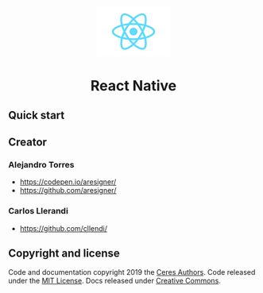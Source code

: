 <br>
<p align="center">
  <img src="favicon.png" alt="React Logo" width="150" height="100">
</p>

<h1 align="center">React Native</h1>

## Quick start

## Creator

### Alejandro Torres

- <https://codepen.io/aresigner/>
- <https://github.com/aresigner/>

### Carlos Llerandi

- <https://github.com/cllendi/>

## Copyright and license

Code and documentation copyright 2019 the [Ceres Authors](https://github.com/aresigner). Code released under the [MIT License](https://github.com/twbs/bootstrap/blob/master/LICENSE). Docs released under [Creative Commons](https://github.com/twbs/bootstrap/blob/master/docs/LICENSE).
